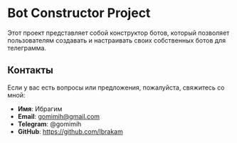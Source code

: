 # Bot Constructor Project

Этот проект представляет собой конструктор ботов, который позволяет пользователям создавать и настраивать своих собственных ботов для телеграмма.


## Контакты

Если у вас есть вопросы или предложения, пожалуйста, свяжитесь со мной:

- **Имя**: Ибрагим
- **Email**: gomimih@gmail.com
- **Telegram**: @gomimih
- **GitHub**: https://github.com/Ibrakam
